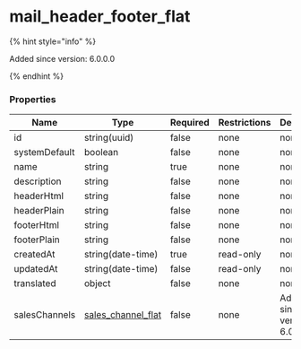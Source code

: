 
# mail_header_footer_flat

{% hint style="info" %}

Added since version: 6.0.0.0

{% endhint %}

### Properties

|Name|Type|Required|Restrictions|Description|
|---|---|---|---|---|
|id|string(uuid)|false|none|none|
|systemDefault|boolean|false|none|none|
|name|string|true|none|none|
|description|string|false|none|none|
|headerHtml|string|false|none|none|
|headerPlain|string|false|none|none|
|footerHtml|string|false|none|none|
|footerPlain|string|false|none|none|
|createdAt|string(date-time)|true|read-only|none|
|updatedAt|string(date-time)|false|read-only|none|
|translated|object|false|none|none|
|salesChannels|[sales_channel_flat](/schema/sales_channel_flat.md)|false|none|Added since version: 6.0.0.0|
